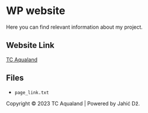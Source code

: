 # WP website 

Here you can find relevant information about my project.

## Website Link
[TC Aqualand](https://www.tcaqualand.wuaze.com/)

## Files
- `page_link.txt`

Copyright © 2023 TC Aqualand | Powered by Jahić Dž.
